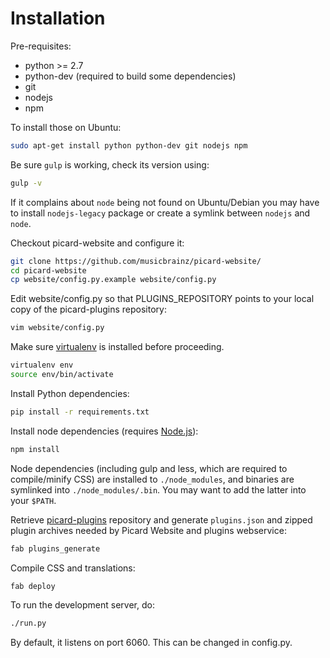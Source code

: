 # Installation

Pre-requisites:
- python >= 2.7
- python-dev (required to build some dependencies)
- git
- nodejs
- npm

To install those on Ubuntu:
```bash
sudo apt-get install python python-dev git nodejs npm
```

Be sure `gulp` is working, check its version using:
```bash
gulp -v
```
If it complains about `node` being not found on Ubuntu/Debian you may have to install `nodejs-legacy` package
or create a symlink between `nodejs` and `node`.

Checkout picard-website and configure it:

```bash
git clone https://github.com/musicbrainz/picard-website/
cd picard-website
cp website/config.py.example website/config.py
```

Edit website/config.py so that PLUGINS_REPOSITORY points to your local copy of the picard-plugins repository:

```bash
vim website/config.py
```

Make sure [virtualenv](http://virtualenv.readthedocs.org/en/latest/) is installed before proceeding.

```bash
virtualenv env
source env/bin/activate
```

Install Python dependencies:

```bash
pip install -r requirements.txt
```

Install node dependencies (requires [Node.js](http://nodejs.org/download/)):

```bash
npm install
```

Node dependencies (including gulp and less, which are required to compile/minify CSS) are installed to `./node_modules`, and binaries are symlinked into `./node_modules/.bin`. You may want to add the latter into your `$PATH`.

Retrieve [picard-plugins](https://github.com/musicbrainz/picard-plugins) repository and generate `plugins.json` and zipped plugin archives needed by Picard Website and plugins webservice:

```bash
fab plugins_generate
```

Compile CSS and translations:

```bash
fab deploy
```

To run the development server, do:

```bash
./run.py
```

By default, it listens on port 6060. This can be changed in config.py.
